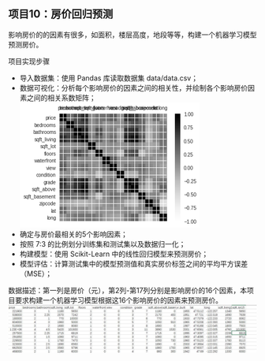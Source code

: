 ## 项目10：房价回归预测
影响房价的的因素有很多，如面积，楼层高度，地段等等，构建一个机器学习模型预测房价。

项目实现步骤
- 导入数据集：使用 Pandas 库读取数据集 data/data.csv；
- 数据可视化：分析每个影响房价的因素之间的相关性，并绘制各个影响房价因素之间的相关系数矩阵；
  ![avatar](figure/confusion.png)
- 确定与房价最相关的5个影响因素；
- 按照 7:3 的比例划分训练集和测试集以及数据归一化；
- 构建模型：使用 Scikit-Learn 中的线性回归模型来预测房价；
- 模型评估：计算测试集中的模型预测值和真实房价标签之间的平均平方误差（MSE）；

数据描述：第一列是房价（元），第2列-第17列分别是影响房价的16个因素，本项目要求构建一个机器学习模型根据这16个影响房价的因素来预测房价。
![avatar](figure/figure.JPG)